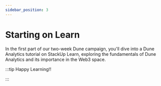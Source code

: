 ```yaml
---
sidebar_position: 3
---
```


# Starting on Learn

In the first part of our two-week Dune campaign, you'll dive into a Dune Analytics tutorial on StackUp Learn, exploring the fundamentals of Dune Analytics and its importance in the Web3 space.

:::tip Happy Learning!!

<QuestButton text="Go To Quest" link="https://app.stackup.dev/quest_page/starting-on-learn" />

:::
